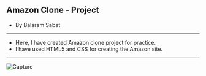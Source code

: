 ## Amazon Clone - Project
* By Balaram Sabat

---
- Here, I have created Amazon clone project for practice.
- I have used HTML5 and CSS for creating the Amazon site. 
---
![Capture](https://github.com/balaramsabat/Clone-Project/assets/69898378/5261c555-a242-4384-be4a-c0462645abb3)

